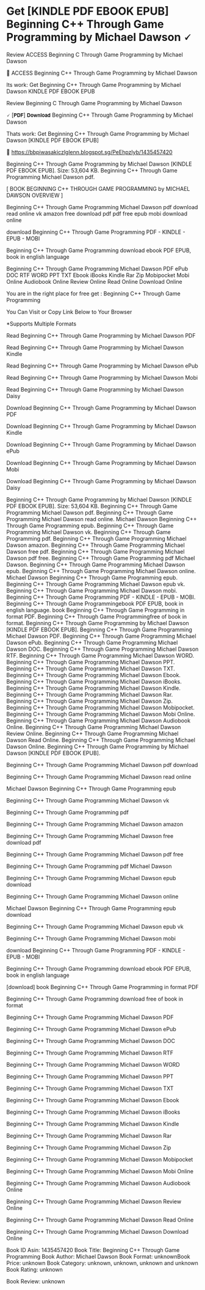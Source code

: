 # Get [KINDLE PDF EBOOK EPUB] Beginning C++ Through Game Programming by  Michael Dawson 🗸
Review ACCESS Beginning C Through Game Programming by Michael Dawson

📮 ACCESS Beginning C++ Through Game Programming by Michael Dawson

Its work: Get Beginning C++ Through Game Programming by Michael Dawson KINDLE PDF EBOOK EPUB


Review Beginning C Through Game Programming by Michael Dawson

🗸 [𝗣𝗗𝗙] 𝗗𝗼𝘄𝗻𝗹𝗼𝗮𝗱 Beginning C++ Through Game Programming by Michael Dawson

Thats work: Get Beginning C++ Through Game Programming by Michael Dawson [KINDLE PDF EBOOK EPUB]



👋 https://bbpiwasakiczlglenn.blogspot.sg/PeEhpzlyb/1435457420



Beginning C++ Through Game Programming by Michael Dawson [KINDLE PDF EBOOK EPUB]. Size: 53,604 KB. Beginning C++ Through Game Programming Michael Dawson pdf.

[ BOOK BEGINNING C++ THROUGH GAME PROGRAMMING by MICHAEL DAWSON OVERVIEW ]

Beginning C++ Through Game Programming Michael Dawson pdf download read online vk amazon free download pdf pdf free epub mobi download online

download Beginning C++ Through Game Programming PDF - KINDLE - EPUB - MOBI

Beginning C++ Through Game Programming download ebook PDF EPUB, book in english language

Beginning C++ Through Game Programming Michael Dawson PDF ePub DOC RTF WORD PPT TXT Ebook iBooks Kindle Rar Zip Mobipocket Mobi Online Audiobook Online Review Online Read Online Download Online

You are in the right place for free get : Beginning C++ Through Game Programming

You Can Visit or Copy Link Below to Your Browser

*Supports Multiple Formats

Read Beginning C++ Through Game Programming by Michael Dawson PDF

Read Beginning C++ Through Game Programming by Michael Dawson Kindle

Read Beginning C++ Through Game Programming by Michael Dawson ePub

Read Beginning C++ Through Game Programming by Michael Dawson Mobi

Read Beginning C++ Through Game Programming by Michael Dawson Daisy

Download Beginning C++ Through Game Programming by Michael Dawson PDF

Download Beginning C++ Through Game Programming by Michael Dawson Kindle

Download Beginning C++ Through Game Programming by Michael Dawson ePub

Download Beginning C++ Through Game Programming by Michael Dawson Mobi

Download Beginning C++ Through Game Programming by Michael Dawson Daisy

Beginning C++ Through Game Programming by Michael Dawson [KINDLE PDF EBOOK EPUB]. Size: 53,604 KB. Beginning C++ Through Game Programming Michael Dawson pdf. Beginning C++ Through Game Programming Michael Dawson read online. Michael Dawson Beginning C++ Through Game Programming epub. Beginning C++ Through Game Programming Michael Dawson vk. Beginning C++ Through Game Programming pdf. Beginning C++ Through Game Programming Michael Dawson amazon. Beginning C++ Through Game Programming Michael Dawson free pdf. Beginning C++ Through Game Programming Michael Dawson pdf free. Beginning C++ Through Game Programming pdf Michael Dawson. Beginning C++ Through Game Programming Michael Dawson epub. Beginning C++ Through Game Programming Michael Dawson online. Michael Dawson Beginning C++ Through Game Programming epub. Beginning C++ Through Game Programming Michael Dawson epub vk. Beginning C++ Through Game Programming Michael Dawson mobi. Beginning C++ Through Game Programming PDF - KINDLE - EPUB - MOBI. Beginning C++ Through Game Programmingebook PDF EPUB, book in english language. book Beginning C++ Through Game Programming in format PDF. Beginning C++ Through Game Programmingfree of book in format. Beginning C++ Through Game Programming by Michael Dawson [KINDLE PDF EBOOK EPUB]. Beginning C++ Through Game Programming Michael Dawson PDF. Beginning C++ Through Game Programming Michael Dawson ePub. Beginning C++ Through Game Programming Michael Dawson DOC. Beginning C++ Through Game Programming Michael Dawson RTF. Beginning C++ Through Game Programming Michael Dawson WORD. Beginning C++ Through Game Programming Michael Dawson PPT. Beginning C++ Through Game Programming Michael Dawson TXT. Beginning C++ Through Game Programming Michael Dawson Ebook. Beginning C++ Through Game Programming Michael Dawson iBooks. Beginning C++ Through Game Programming Michael Dawson Kindle. Beginning C++ Through Game Programming Michael Dawson Rar. Beginning C++ Through Game Programming Michael Dawson Zip. Beginning C++ Through Game Programming Michael Dawson Mobipocket. Beginning C++ Through Game Programming Michael Dawson Mobi Online. Beginning C++ Through Game Programming Michael Dawson Audiobook Online. Beginning C++ Through Game Programming Michael Dawson Review Online. Beginning C++ Through Game Programming Michael Dawson Read Online. Beginning C++ Through Game Programming Michael Dawson Online. Beginning C++ Through Game Programming by Michael Dawson [KINDLE PDF EBOOK EPUB].

Beginning C++ Through Game Programming Michael Dawson pdf download

Beginning C++ Through Game Programming Michael Dawson read online

Michael Dawson Beginning C++ Through Game Programming epub

Beginning C++ Through Game Programming Michael Dawson vk

Beginning C++ Through Game Programming pdf

Beginning C++ Through Game Programming Michael Dawson amazon

Beginning C++ Through Game Programming Michael Dawson free download pdf

Beginning C++ Through Game Programming Michael Dawson pdf free

Beginning C++ Through Game Programming pdf Michael Dawson

Beginning C++ Through Game Programming Michael Dawson epub download

Beginning C++ Through Game Programming Michael Dawson online

Michael Dawson Beginning C++ Through Game Programming epub download

Beginning C++ Through Game Programming Michael Dawson epub vk

Beginning C++ Through Game Programming Michael Dawson mobi

download Beginning C++ Through Game Programming PDF - KINDLE - EPUB - MOBI

Beginning C++ Through Game Programming download ebook PDF EPUB, book in english language

[download] book Beginning C++ Through Game Programming in format PDF

Beginning C++ Through Game Programming download free of book in format

Beginning C++ Through Game Programming Michael Dawson PDF

Beginning C++ Through Game Programming Michael Dawson ePub

Beginning C++ Through Game Programming Michael Dawson DOC

Beginning C++ Through Game Programming Michael Dawson RTF

Beginning C++ Through Game Programming Michael Dawson WORD

Beginning C++ Through Game Programming Michael Dawson PPT

Beginning C++ Through Game Programming Michael Dawson TXT

Beginning C++ Through Game Programming Michael Dawson Ebook

Beginning C++ Through Game Programming Michael Dawson iBooks

Beginning C++ Through Game Programming Michael Dawson Kindle

Beginning C++ Through Game Programming Michael Dawson Rar

Beginning C++ Through Game Programming Michael Dawson Zip

Beginning C++ Through Game Programming Michael Dawson Mobipocket

Beginning C++ Through Game Programming Michael Dawson Mobi Online

Beginning C++ Through Game Programming Michael Dawson Audiobook Online

Beginning C++ Through Game Programming Michael Dawson Review Online

Beginning C++ Through Game Programming Michael Dawson Read Online

Beginning C++ Through Game Programming Michael Dawson Download Online

Book ID Asin: 1435457420
Book Title: Beginning C++ Through Game Programming
Book Author: Michael Dawson
Book Format: unknownBook Price: unknown
Book Category: unknown, unknown, unknown and unknown
Book Rating: unknown

Book Review: unknown
